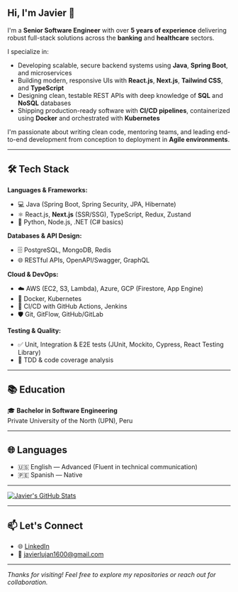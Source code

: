## Hi, I'm Javier 👋

I'm a **Senior Software Engineer** with over **5 years of experience** delivering robust full-stack solutions across the **banking** and **healthcare** sectors.

I specialize in:
- Developing scalable, secure backend systems using **Java**, **Spring Boot**, and microservices
- Building modern, responsive UIs with **React.js**, **Next.js**, **Tailwind CSS**, and **TypeScript**
- Designing clean, testable REST APIs with deep knowledge of **SQL** and **NoSQL** databases
- Shipping production-ready software with **CI/CD pipelines**, containerized using **Docker** and orchestrated with **Kubernetes**

I'm passionate about writing clean code, mentoring teams, and leading end-to-end development from conception to deployment in **Agile environments**.

---

## 🛠 Tech Stack

**Languages & Frameworks:**

- 💻 Java (Spring Boot, Spring Security, JPA, Hibernate)
- ⚛️ React.js, **Next.js** (SSR/SSG), TypeScript, Redux, Zustand
- 🐍 Python, Node.js, .NET (C# basics)

**Databases & API Design:**

- 🗄️ PostgreSQL, MongoDB, Redis
- 🌐 RESTful APIs, OpenAPI/Swagger, GraphQL

**Cloud & DevOps:**

- ☁️ AWS (EC2, S3, Lambda), Azure, GCP (Firestore, App Engine)
- 🐳 Docker, Kubernetes
- 🔁 CI/CD with GitHub Actions, Jenkins
- 🛡️ Git, GitFlow, GitHub/GitLab

**Testing & Quality:**

- ✅ Unit, Integration & E2E tests (JUnit, Mockito, Cypress, React Testing Library)
- 🧪 TDD & code coverage analysis

---

## 📚 Education

🎓 **Bachelor in Software Engineering**  
Private University of the North (UPN), Peru

---

## 🌐 Languages

- 🇺🇸 English — Advanced (Fluent in technical communication)
- 🇵🇪 Spanish — Native

---

[![Javier's GitHub Stats](https://github-readme-stats.vercel.app/api?username=xsp4ce&count_private=true&show_icons=true&theme=chartreuse-dark&hide_rank=false)](https://github.com/anuraghazra/github-readme-stats)

---

## 📫 Let's Connect

- 🌐 [LinkedIn](https://www.linkedin.com/in/javier-lujan01/)
- 📧 javierlujan1600@gmail.com

---

_Thanks for visiting! Feel free to explore my repositories or reach out for collaboration._
